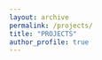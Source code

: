 ```yaml
---
layout: archive
permalink: /projects/
title: "PROJECTS"
author_profile: true
---
```

<html>
	<head>
	<meta name="viewport" content="width=device-width, initial-scale=1">
		<style>

		body {
		  color: #768390;
		  background: #FFF;
		  font-family: "Effra", Helvetica, sans-serif;
		  padding: 0;
		  -webkit-font-smoothing: antialiased; }

		h1, h2, h3, h4, h5, h6 {
		  color: #3D4351;
		  margin-top: 0; }

		a {
		  color: #FF6B6B; }
		  a:hover {
		    color: #ff9a9a;
		    text-decoration: none; }

		.example-header {
		  background: #3D4351;
		  color: #FFF;
		  font-weight: 300;
		  padding: 3em 1em;
		  text-align: center; }
		  .example-header h1 {
		    color: #FFF;
		    font-weight: 300;
		    margin-bottom: 20px; }
		  .example-header p {
		    font-size: 12px;
		    text-transform: uppercase;
		    letter-spacing: 3px;
		    font-weight: 700; }

		.container-fluid .row {
		  padding: 0 0 4em 0; }
		  .container-fluid .row:nth-child(even) {
		    background: #F1F4F5; }

		.example-title {
		  text-align: center;
		  margin-bottom: 60px;
		  padding: 3em 0;
		  border-bottom: 1px solid #E4EAEC; }
		  .example-title p {
		    margin: 0 auto;
		    font-size: 16px;
		    max-width: 400px; }

		/*==================================
		    TIMELINE
		==================================*/
		/*-- GENERAL STYLES
		    ------------------------------*/
		.timeline {
		  line-height: 1.5em;
		  list-style: none;
		  margin: 0;
		  padding: 0;
		  width: 100%; }
		  .timeline h1, .timeline h2, .timeline h3, .timeline h4, .timeline h5, .timeline h6 {
		    line-height: inherit; }

		/*----- TIMELINE ITEM -----*/
		.timeline-item {
		  padding-left: 30px;
		  position: relative; }
		  .timeline-item:last-child {
		    padding-bottom: 0; }

		/*----- TIMELINE INFO -----*/
		.timeline-info {
		  font-size: 12px;
		  font-weight: 700;
		  letter-spacing: 3px;
		  margin: 0 0 .5em 0;
		  text-transform: uppercase;
		  white-space: nowrap; }

		/*----- TIMELINE MARKER -----*/
		.timeline-marker {
		  position: absolute;
		  top: 0;
		  bottom: 0;
		  left: 0;
		  width: 15px; }
		  .timeline-marker:before {
		    background: #FF6B6B;
		    border: 3px solid transparent;
		    border-radius: 100%;
		    content: "";
		    display: block;
		    height: 10px;
		    position: absolute;
		    top: 4px;
		    left: 0;
		    width: 10px;
		    transition: background 0.3s ease-in-out, border 0.3s ease-in-out; }
		  .timeline-marker:after {
		    content: "";
		    width: 3px;
		    background: #CCD5DB;
		    display: block;
		    position: absolute;
		    top: 24px;
		    bottom: 0;
		    left: 6px; }
		  .timeline-item:last-child .timeline-marker:after {
		    content: none; }

		.timeline-item:not(.period):hover .timeline-marker:before {
		  background: transparent;
		  border: 3px solid #FF6B6B; }

		/*----- TIMELINE CONTENT -----*/
		.timeline-content {
		  padding-bottom: 40px; }
		  .timeline-content p:last-child {
		    margin-bottom: 0; }

		/*----- TIMELINE PERIOD -----*/
		.period {
		  padding: 0; }
		  .period .timeline-info {
		    display: none; }
		  .period .timeline-marker:before {
		    background: transparent;
		    content: "";
		    width: 15px;
		    height: auto;
		    border: none;
		    border-radius: 0;
		    top: 0;
		    bottom: 30px;
		    position: absolute;
		    border-top: 3px solid #CCD5DB;
		    border-bottom: 3px solid #CCD5DB; }
		  .period .timeline-marker:after {
		    content: "";
		    height: 32px;
		    top: auto; }
		  .period .timeline-content {
		    padding: 40px 0 70px; }
		  .period .timeline-title {
		    margin: 0; }

		/*----------------------------------------------
		        MOD: TIMELINE SPLIT
		    ----------------------------------------------*/
		@media (min-width: 768px) {
		  .timeline-split .timeline, .timeline-centered .timeline {
		    display: table; }
		  .timeline-split .timeline-item, .timeline-centered .timeline-item {
		    display: table-row;
		    padding: 0; }
		  .timeline-split .timeline-info, .timeline-centered .timeline-info,
		  .timeline-split .timeline-marker,
		  .timeline-centered .timeline-marker,
		  .timeline-split .timeline-content,
		  .timeline-centered .timeline-content,
		  .timeline-split .period .timeline-info,
		  .timeline-centered .period .timeline-info {
		    display: table-cell;
		    vertical-align: top; }
		  
		  .timeline-split .timeline-marker,
		  .timeline-centered .timeline-marker {
		    position: relative; }
		  
		  .timeline-split .timeline-content,
		  .timeline-centered .timeline-content {
		    padding-left: 30px; }
		  .timeline-split .timeline-info, .timeline-centered .timeline-info {
		    padding-right: 30px; }
		  .timeline-split .period .timeline-title, .timeline-centered .period .timeline-title {
		    position: relative;
		    left: -45px; } }

		/*----------------------------------------------
		        MOD: TIMELINE CENTERED
		    ----------------------------------------------*/
		@media (min-width: 992px) {
		  .timeline-centered,
		  .timeline-centered .timeline-item,
		  .timeline-centered .timeline-info,
		  .timeline-centered .timeline-marker,
		  .timeline-centered .timeline-content {
		    display: block;
		    margin: 0;
		    padding: 0; }
		  .timeline-centered .timeline-item {
		    padding-bottom: 40px;
		    overflow: hidden; }
		  .timeline-centered .timeline-marker {
		    position: absolute;
		    left: 50%;
		    margin-left: -7.5px; }
		  .timeline-centered .timeline-info,
		  .timeline-centered .timeline-content {
		    width: 50%; }
		  .timeline-centered > .timeline-item:nth-child(odd) .timeline-info {
		    float: left;
		    text-align: right;
		    padding-right: 30px; }
		  .timeline-centered > .timeline-item:nth-child(odd) .timeline-content {
		    float: right;
		    text-align: left;
		    padding-left: 30px; }
		  .timeline-centered > .timeline-item:nth-child(even) .timeline-info {
		    float: right;
		    text-align: left;
		    padding-left: 30px; }
		  .timeline-centered > .timeline-item:nth-child(even) .timeline-content {
		    float: left;
		    text-align: right;
		    padding-right: 30px; }
		  .timeline-centered > .timeline-item.period .timeline-content {
		    float: none;
		    padding: 0;
		    width: 100%;
		    text-align: center; }
		  .timeline-centered .timeline-item.period {
		    padding: 50px 0 90px; }
		  .timeline-centered .period .timeline-marker:after {
		    height: 30px;
		    bottom: 0;
		    top: auto; }
		  .timeline-centered .period .timeline-title {
		    left: auto; } }

		/*----------------------------------------------
		        MOD: MARKER OUTLINE
		    ----------------------------------------------*/
		.marker-outline .timeline-marker:before {
		  background: transparent;
		  border-color: #FF6B6B; }

		.marker-outline .timeline-item:hover .timeline-marker:before {
		  background: #FF6B6B; }


		</style>
	</head>

<body>
<script src="https://use.typekit.net/bkt6ydm.js"></script>
<script>try{Typekit.load({ async: true });}catch(e){}</script>

<div class="col">
<div class="container-fluid">
    <div class="row example-basic">
        <div class="col-xs-10 col-xs-offset-1 col-sm-8 col-sm-offset-2">
            <ul class="timeline">
                <li class="timeline-item">
                    <div class="timeline-info">
                        <span>Jenuary 2019 ~ December 2019</span>
                    </div>
                    <div class="timeline-marker"></div>
                    <div class="timeline-content">
                        <h3 class="timeline-title">공공 문화/예술/관광 콘텐츠 서비스를 위한 챗봇 프레임워크 개발</h3>
                        <p><b>Project with Korea Creative Content Agency, KOCCA</b></p>
                        <p>Developing a smart speaker service that curates events in various domains such as, but not limited to, classical music, musicals, plays, and concerts. Investigating the potential use of user preference data on various everyday objects to supplement the recommendation of cultural events.</p>
                    </div>
                </li>
                <li class="timeline-item">
                    <div class="timeline-info">
                        <span>September 2018 ~ December 2018</span>
                    </div>
                    <div class="timeline-marker"></div>
                    <div class="timeline-content">
                        <h3 class="timeline-title">Bixby, Next step에 대한 고민 :UX관점에서</h3>
                        <p><b>Project with Samsung Electronics</b></p>
                        <p>머신 러닝의 고도화와 스마트 스피커의 보급으로 IPA는 사람들의 일상 곳곳에서 나타나고 있다. 그러나, 단순히 흥미롭고 신기한 이유로 IPA를 사용하는 단계를 지나 지속적으로 이를 사용하기에는 아직 기술이 뒷받침해주지 못하는 실정이다.이에 기업에서는 유명 연예인의 목소리를 통해 사용자에게 친근감을 준다거나 귀여운 외형으로 호감을 불러일으키는 등의 ‘인간적인 호감을 얻을 수 있는’ 접근을 취하고 있다. 본 프로젝트는 현재의 접근 방향의 한계를 지적하고, 비기술적인 측면에서 사용자의 경험을 극대화하여 IPA가 발전할 수 있는 방향을 모색한다.</p>
                    </div>
                </li>
                <li class="timeline-item">
                    <div class="timeline-info">
                        <span>May 2018 ~ September 2018</span>
                    </div>
                    <div class="timeline-marker"></div>
                    <div class="timeline-content">
                        <h3 class="timeline-title">공공 문화/예술/관광 콘텐츠 서비스를 위한 챗봇 프레임워크 개발</h3>
                        <p><b>Project with Korea Creative Content Agency, KOCCA</b></p>
                        <p>문화콘텐츠진흥원이 공모한 프로젝트로, 서울대학교 사용자경험연구실이 주관하며 공동연구기관 머니브레인과 위탁연구기관 크레디아와 함께 진행중인 3개년도 프로젝트. 기존 공연 관람은 탐색이 어렵고 복잡한 카탈로그 브라우징이었다. 그러나 이제는 CAs를 통해 정보의 통합/추천/개인화가 가능해졌다. 이를 구현하기 위해 문화 도메인 특성을 고려한 시나리오 도출 및 엔진 개발을 하고자 한다.</p>
                    </div>
                </li>
                <li class="timeline-item">
                    <div class="timeline-info">
                        <span>March 2018 ~ May 2018</span>
                    </div>
                    <div class="timeline-marker"></div>
                    <div class="timeline-content">
                        <h3 class="timeline-title">공간 특화 Home Entertainment AI 컨셉 발굴</h3>
                        <p><b>Project with LG Electronics</b></p>
                        <p>Home Entertainment(HE) 기기 확산에 따른 새로운 카테고리의 서비스 및 폼팩터 발굴이 필요하다. 주거 공간마다 상이한 콘텐츠를 소비하는 사용자 행태에 맞게 공간 특화 서비스 제작이 필요한 것이다. 인공지능 서비스의 지향점은 Data Intelligence를 통한 예측력의 구축하는 것이다.</p>
                    </div>
                </li>
            </ul>
        </div>
        <div class="row example-basic">
            <h1>PUBLICATIONS</h1>
        <div class="col-xs-10 col-xs-offset-1 col-sm-8 col-sm-offset-2">
            <ul class="timeline">
                <li class="timeline-item">
                    <div class="timeline-info">
                        <span>EA of the SIGCHI Conference on Human Factors in Computing Systems (CHI’20). ACM. 2020. </span>
                    </div>
                    <div class="timeline-marker"></div>
                    <div class="timeline-content">
                        <h3 class="timeline-title">Do You Hear Me? Cues for Interactive Contents on Smart Speaker to Draw Attention</h3>
                        <p>Byunghi Ko, Yoojung Kim, Joongseek Lee</p>
                    </div>
                </li>
                <li class="timeline-item">
                    <div class="timeline-info">
                        <span>In Proc. of the HCIK ’20: Human Computer Interaction Korea. 2020.</span>
                    </div>
                    <div class="timeline-marker"></div>
                    <div class="timeline-content">
                        <h3 class="timeline-title">How do users react to interactive contents on smart speaker?</h3>
                        <p>Byunghi Ko, Jeongbok Lee, Soomin Lee, Joongseek Lee</p>
                    </div>
                </li>
            </ul>
        </div>
    </div>
    </div>
 </div>
</div>

</body>
</html>

{% include group-by-array collection=site.posts field="categories" %}
{% for category in group_names %}
  {% assign posts = group_items[forloop.index0] %}
  <h2 id="{{ category | slugify }}" class="archive__subtitle">{{ category }}</h2>
  {% for post in posts %}
    {% include archive-single.html %}
  {% endfor %}
{% endfor %}
